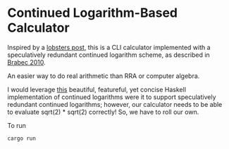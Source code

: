 Continued Logarithm-Based Calculator
=

Inspired by a [lobsters post](https://lobste.rs/s/xjrlj2/how_android_s_calculator_works_with_real), this is a CLI calculator implemented with a speculatively redundant continued logarithm scheme, as described in [Brabec 2010](https://ieeexplore.ieee.org/document/5467052).

An easier way to do real arithmetic than RRA or computer algebra.

I would leverage [this](https://mathr.co.uk/web/continued-logarithm.html) beautiful, featureful, yet concise Haskell implementation of continued logarithms were it to support speculatively redundant continued logarithms; however, our calculator needs to be able to evaluate sqrt(2) * sqrt(2) correctly! So, we have to roll our own.

To run

```
cargo run
```
